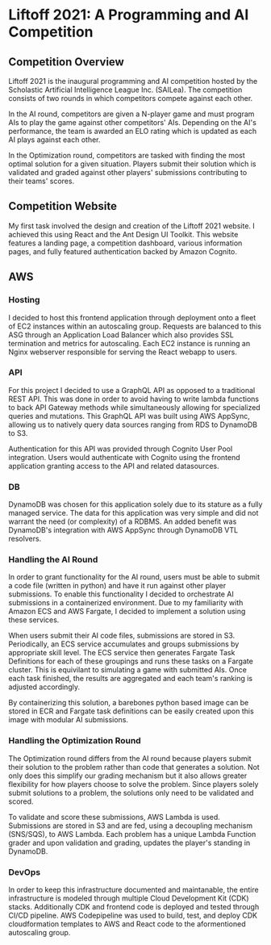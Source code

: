 # Liftoff 2021: A Programming and AI Competition


## Competition Overview

Liftoff 2021 is the inaugural programming and AI competition hosted by the Scholastic Artificial Intelligence League Inc. (SAILea). The competition consists of two rounds in which competitors compete against each other.

In the AI round, competitors are given a N-player game and must program AIs to play the game against other competitors' AIs. Depending on the AI's performance, the team is awarded an ELO rating which is updated as each AI plays against each other.

In the Optimization round, competitors are tasked with finding the most optimal solution for a given situation. Players submit their solution which is validated and graded against other players' submissions contributing to their teams' scores.

## Competition Website
My first task involved the design and creation of the Liftoff 2021 website. I achieved this using React and the Ant Design UI Toolkit. This website features a landing page, a competition dashboard, various information pages, and fully featured authentication backed by Amazon Cognito.

## AWS

### Hosting
I decided to host this frontend application through deployment onto a fleet of EC2 instances within an autoscaling group. Requests are balanced to this ASG through an Application Load Balancer which also provides SSL termination and metrics for autoscaling. Each EC2 instance is running an Nginx webserver responsible for serving the React webapp to users.

### API
For this project I decided to use a GraphQL API as opposed to a traditional REST API. This was done in order to avoid having to write lambda functions to back API Gateway methods while simultaneously allowing for specialized queries and mutations. This GraphQL API was built using AWS AppSync, allowing us to natively query data sources ranging from RDS to DynamoDB to S3.

Authentication for this API was provided through Cognito User Pool integration. Users would authenticate with Cognito using the frontend application granting access to the API and related datasources.

### DB
DynamoDB was chosen for this application solely due to its stature as a fully managed service. The data for this application was very simple and did not warrant the need (or complexity) of a RDBMS. An added benefit was DynamoDB's integration with AWS AppSync through DynamoDB VTL resolvers.

### Handling the AI Round
In order to grant functionality for the AI round, users must be able to submit a code file (written in python) and have it run against other player submissions. To enable this functionality I decided to orchestrate AI submissions in a containerized environment. Due to my familiarity with Amazon ECS and AWS Fargate, I decided to implement a solution using these services.

When users submit their AI code files, submissions are stored in S3. Periodically, an ECS service accumulates and groups submissions by appropriate skill level. The ECS service then generates Fargate Task Definitions for each of these groupings and runs these tasks on a Fargate cluster. This is equivilant to simulating a game with submitted AIs. Once each task finished, the results are aggregated and each team's ranking is adjusted accordingly.

By containerizing this solution, a barebones python based image can be stored in ECR and Fargate task definitions can be easily created upon this image with modular AI submissions.

### Handling the Optimization Round
The Optimization round differs from the AI round because players submit their solution to the problem rather than code that generates a solution. Not only does this simplify our grading mechanism but it also allows greater flexibility for how players choose to solve the problem. Since players solely submit solutions to a problem, the solutions only need to be validated and scored.

To validate and score these submissions, AWS Lambda is used. Submissions are stored in S3 and are fed, using a decoupling mechanism (SNS/SQS), to AWS Lambda. Each problem has a unique Lambda Function grader and upon validation and grading, updates the player's standing in DynamoDB.

### DevOps
In order to keep this infrastructure documented and maintanable, the entire infrastructure is modeled through multiple Cloud Development Kit (CDK) stacks.
Additionally CDK and frontend code is deployed and tested through CI/CD pipeline. AWS Codepipeline was used to build, test, and deploy CDK cloudformation templates to AWS and React code to the aformentioned autoscaling group.
